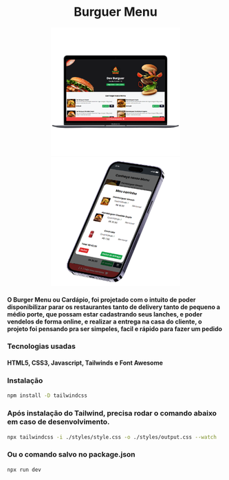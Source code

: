 <h1 align="center">Burguer Menu</h1>

<p align="center">
<img src="assets/macbook.png" style="width: 300px;"/>
<img src="assets/iphone.png" style="width: 300px"/>
</p>

#### O Burger Menu ou Cardápio, foi projetado com o intuito de poder disponibilizar parar os restaurantes tanto de delivery tanto de pequeno a médio porte, que possam estar cadastrando seus lanches, e poder vendelos de forma online, e realizar a entrega na casa do cliente, o projeto foi pensando pra ser simpeles, facil e rápido para fazer um pedido

### Tecnologias usadas
#### HTML5, CSS3, Javascript, Tailwinds e Font Awesome

### Instalação
```bash
npm install -D tailwindcss
```

### Após instalação do Tailwind, precisa rodar o comando abaixo em caso de desenvolvimento.

```bash
npx tailwindcss -i ./styles/style.css -o ./styles/output.css --watch
```
### Ou o comando salvo no package.json

```bash
npx run dev
```
